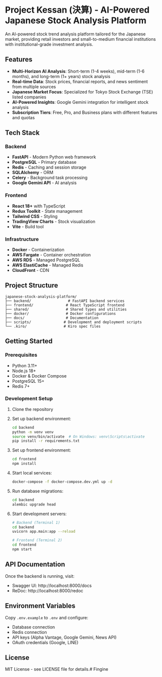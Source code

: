 # Project Kessan (決算) - AI-Powered Japanese Stock Analysis Platform

An AI-powered stock trend analysis platform tailored for the Japanese market, providing retail investors and small-to-medium financial institutions with institutional-grade investment analysis.

## Features

- **Multi-Horizon AI Analysis**: Short-term (1-4 weeks), mid-term (1-6 months), and long-term (1+ years) stock analysis
- **Real-time Data**: Stock prices, financial reports, and news sentiment from multiple sources
- **Japanese Market Focus**: Specialized for Tokyo Stock Exchange (TSE) listed companies
- **AI-Powered Insights**: Google Gemini integration for intelligent stock analysis
- **Subscription Tiers**: Free, Pro, and Business plans with different features and quotas

## Tech Stack

### Backend
- **FastAPI** - Modern Python web framework
- **PostgreSQL** - Primary database
- **Redis** - Caching and session storage
- **SQLAlchemy** - ORM
- **Celery** - Background task processing
- **Google Gemini API** - AI analysis

### Frontend
- **React 18+** with TypeScript
- **Redux Toolkit** - State management
- **Tailwind CSS** - Styling
- **TradingView Charts** - Stock visualization
- **Vite** - Build tool

### Infrastructure
- **Docker** - Containerization
- **AWS Fargate** - Container orchestration
- **AWS RDS** - Managed PostgreSQL
- **AWS ElastiCache** - Managed Redis
- **CloudFront** - CDN

## Project Structure

```
japanese-stock-analysis-platform/
├── backend/                 # FastAPI backend services
├── frontend/               # React TypeScript frontend
├── shared/                 # Shared types and utilities
├── docker/                 # Docker configurations
├── docs/                   # Documentation
├── scripts/               # Development and deployment scripts
└── .kiro/                 # Kiro spec files
```

## Getting Started

### Prerequisites
- Python 3.11+
- Node.js 18+
- Docker & Docker Compose
- PostgreSQL 15+
- Redis 7+

### Development Setup

1. Clone the repository
2. Set up backend environment:
   ```bash
   cd backend
   python -m venv venv
   source venv/bin/activate  # On Windows: venv\Scripts\activate
   pip install -r requirements.txt
   ```

3. Set up frontend environment:
   ```bash
   cd frontend
   npm install
   ```

4. Start local services:
   ```bash
   docker-compose -f docker-compose.dev.yml up -d
   ```

5. Run database migrations:
   ```bash
   cd backend
   alembic upgrade head
   ```

6. Start development servers:
   ```bash
   # Backend (Terminal 1)
   cd backend
   uvicorn app.main:app --reload

   # Frontend (Terminal 2)
   cd frontend
   npm start
   ```

## API Documentation

Once the backend is running, visit:
- Swagger UI: http://localhost:8000/docs
- ReDoc: http://localhost:8000/redoc

## Environment Variables

Copy `.env.example` to `.env` and configure:
- Database connection
- Redis connection
- API keys (Alpha Vantage, Google Gemini, News API)
- OAuth credentials (Google, LINE)

## License

MIT License - see LICENSE file for details.# Fingine
